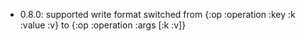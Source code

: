 * 0.8.0: supported write format switched from {:op :operation :key :k :value :v} to {:op :operation :args [:k :v]}
